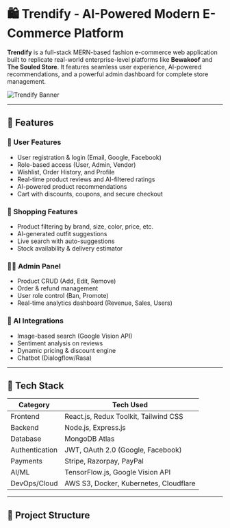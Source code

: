 # 🛍️ Trendify - AI-Powered Modern E-Commerce Platform

**Trendify** is a full-stack MERN-based fashion e-commerce web application built to replicate real-world enterprise-level platforms like **Bewakoof** and **The Souled Store**. It features seamless user experience, AI-powered recommendations, and a powerful admin dashboard for complete store management.

![Trendify Banner](https://via.placeholder.com/1000x300?text=Trendify+-+Fashion+E-Commerce+Platform)

---

## 📌 Features

### 👥 User Features
- User registration & login (Email, Google, Facebook)
- Role-based access (User, Admin, Vendor)
- Wishlist, Order History, and Profile
- Real-time product reviews and AI-filtered ratings
- AI-powered product recommendations
- Cart with discounts, coupons, and secure checkout

### 🛒 Shopping Features
- Product filtering by brand, size, color, price, etc.
- AI-generated outfit suggestions
- Live search with auto-suggestions
- Stock availability & delivery estimator

### 🧑‍💼 Admin Panel
- Product CRUD (Add, Edit, Remove)
- Order & refund management
- User role control (Ban, Promote)
- Real-time analytics dashboard (Revenue, Sales, Users)

### 🤖 AI Integrations
- Image-based search (Google Vision API)
- Sentiment analysis on reviews
- Dynamic pricing & discount engine
- Chatbot (Dialogflow/Rasa)

---

## 🚀 Tech Stack

| Category         | Tech Used                                |
|------------------|-------------------------------------------|
| Frontend         | React.js, Redux Toolkit, Tailwind CSS     |
| Backend          | Node.js, Express.js                       |
| Database         | MongoDB Atlas                             |
| Authentication   | JWT, OAuth 2.0 (Google, Facebook)         |
| Payments         | Stripe, Razorpay, PayPal                  |
| AI/ML            | TensorFlow.js, Google Vision API          |
| DevOps/Cloud     | AWS S3, Docker, Kubernetes, Cloudflare    |

---

## 📁 Project Structure

